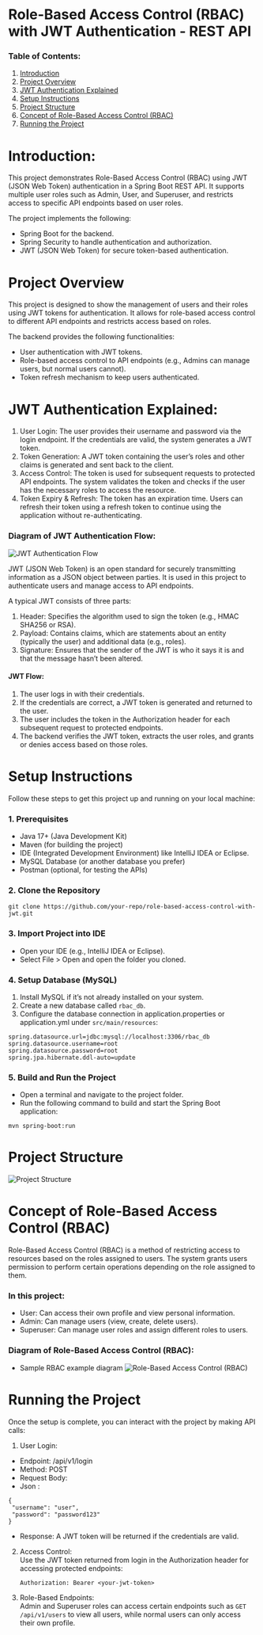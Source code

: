 # Role-Based Access Control (RBAC) with JWT Authentication - REST API

### Table of Contents:
1. [Introduction](#introduction)
2. [Project Overview](#project-overview)
3. [JWT Authentication Explained](#jwt-authentication-explained)
4. [Setup Instructions](#setup-instructions)
5. [Project Structure](#project-structure)
6. [Concept of Role-Based Access Control (RBAC)](#concept-of-role-based-access-control-rbac)
7. [Running the Project](#running-the-project)

# Introduction:
This project demonstrates Role-Based Access Control (RBAC) using JWT (JSON Web Token) authentication in a Spring Boot REST API. It supports multiple user roles such as Admin, User, and Superuser, and restricts access to specific API endpoints based on user roles.

The project implements the following:
- Spring Boot for the backend.
- Spring Security to handle authentication and authorization.
- JWT (JSON Web Token) for secure token-based authentication.

# Project Overview

This project is designed to show the management of users and their roles using JWT tokens for authentication. It allows for role-based access control to different API endpoints and restricts access based on roles.

The backend provides the following functionalities:
- User authentication with JWT tokens.
- Role-based access control to API endpoints (e.g., Admins can manage users, but normal users cannot).
- Token refresh mechanism to keep users authenticated.

# JWT Authentication Explained:
1. User Login: The user provides their username and password via the login endpoint. If the credentials are valid, the system generates a JWT token.
2. Token Generation: A JWT token containing the user’s roles and other claims is generated and sent back to the client.
3. Access Control: The token is used for subsequent requests to protected API endpoints. The system validates the token and checks if the user has the necessary roles to access the resource.
4. Token Expiry & Refresh: The token has an expiration time. Users can refresh their token using a refresh token to continue using the application without re-authenticating.

### Diagram of JWT Authentication Flow:

![JWT Authentication Flow](https://github.com/Tanvi0901/Role-Based-Access-Control/blob/main/Role-based-access-control/1.jpg "JWT Authentication Flow")

JWT (JSON Web Token) is an open standard for securely transmitting information as a JSON object between parties. It is used in this project to authenticate users and manage access to API endpoints.

A typical JWT consists of three parts:

1. Header: Specifies the algorithm used to sign the token (e.g., HMAC SHA256 or RSA).
2. Payload: Contains claims, which are statements about an entity (typically the user) and additional data (e.g., roles).
3. Signature: Ensures that the sender of the JWT is who it says it is and that the message hasn’t been altered.

#### JWT Flow:
1. The user logs in with their credentials.
2. If the credentials are correct, a JWT token is generated and returned to the user.
3. The user includes the token in the Authorization header for each subsequent request to protected endpoints.
4. The backend verifies the JWT token, extracts the user roles, and grants or denies access based on those roles.

# Setup Instructions
Follow these steps to get this project up and running on your local machine:

### 1. Prerequisites  
- Java 17+ (Java Development Kit)  
- Maven (for building the project)  
- IDE (Integrated Development Environment) like IntelliJ IDEA or Eclipse.  
- MySQL Database (or another database you prefer)  
- Postman (optional, for testing the APIs)

### 2. Clone the Repository

```
git clone https://github.com/your-repo/role-based-access-control-with-jwt.git
``` 
   

### 3. Import Project into IDE  
- Open your IDE (e.g., IntelliJ IDEA or Eclipse).  
- Select File > Open and open the folder you cloned. 

### 4. Setup Database (MySQL)
1. Install MySQL if it’s not already installed on your system.
2. Create a new database called `rbac_db`.
3. Configure the database connection in application.properties or application.yml under `src/main/resources`:
  
```
spring.datasource.url=jdbc:mysql://localhost:3306/rbac_db  
spring.datasource.username=root  
spring.datasource.password=root  
spring.jpa.hibernate.ddl-auto=update
```

### 5. Build and Run the Project  
- Open a terminal and navigate to the project folder.
- Run the following command to build and start the Spring Boot application:
```
mvn spring-boot:run
```

# Project Structure

![Project Structure](https://github.com/Tanvi0901/Role-Based-Access-Control/blob/main/Role-based-access-control/3.jpg "Project Structure")

# Concept of Role-Based Access Control (RBAC)  
Role-Based Access Control (RBAC) is a method of restricting access to resources based on the roles assigned to users. The system grants users permission to perform certain operations depending on the role assigned to them.

### In this project:

- User: Can access their own profile and view personal information.  
- Admin: Can manage users (view, create, delete users).  
- Superuser: Can manage user roles and assign different roles to users.

### Diagram of Role-Based Access Control (RBAC):

- Sample RBAC example diagram
![Role-Based Access Control (RBAC)](https://github.com/Tanvi0901/Role-Based-Access-Control/blob/main/Role-based-access-control/2.jpg "Role-Based Access Control (RBAC)")

# Running the Project
Once the setup is complete, you can interact with the project by making API calls:

1. User Login:
- Endpoint: /api/v1/login 
- Method: POST 
- Request Body:
- Json : 
```
{
 "username": "user",
 "password": "password123"
}
```

- Response: A JWT token will be returned if the credentials are valid.

2. Access Control:  
   Use the JWT token returned from login in the Authorization header for accessing protected endpoints:
   ```
   Authorization: Bearer <your-jwt-token>
   ```
3. Role-Based Endpoints:  
   Admin and Superuser roles can access certain endpoints such as `GET /api/v1/users` to view all users, while normal users can only access their own profile.
